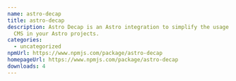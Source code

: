 ```yaml
---
name: astro-decap
title: astro-decap
description: Astro Decap is an Astro integration to simplify the usage of Deacap
  CMS in your Astro projects.
categories:
  - uncategorized
npmUrl: https://www.npmjs.com/package/astro-decap
homepageUrl: https://www.npmjs.com/package/astro-decap
downloads: 4
---
```

